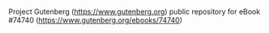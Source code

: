 Project Gutenberg (https://www.gutenberg.org) public repository for
eBook #74740 (https://www.gutenberg.org/ebooks/74740)
